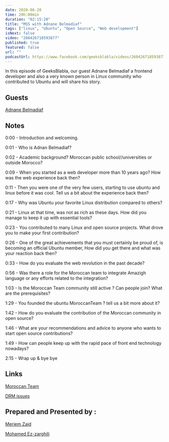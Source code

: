 ```yaml
---
date: 2020-06-28
time: 20h:00min
duration: "02:15:20"
title: "MSS with Adnane Belmadiaf"
tags: ["linux", "Ubuntu", "Open Source", "Web development"]
isNext: false
video: "260426718593877"
published: true
featured: false
url: ""
podcastUrl: https://www.facebook.com/geeksblabla/videos/260426718593877/
---
```


In this episode of GeeksBlabla, our guest Adnane Belmadiaf a frontend developer and also a very known person in Linux community who contributed to Ubuntu and will share his story.

## Guests

[Adnane Belmadiaf](https://www.facebook.com/AdnaneBelmadiaf)


## Notes

0:00 - Introduction and welcoming.

0:01 - Who is Adnan Belmadiaf?

0:02 - Academic background? Moroccan public school//universities or outside Morocco?

0:09 - When you started as a web developer more than 10 years ago? How was the web experience back then?

0:11 - Then you were one of the very few users, starting to use ubuntu and linux before it was cool. Tell us a bit about the experience back then?

0:17 - Why was Ubuntu your favorite Linux distribution compared to others?

0:21 - Linux at that time, was not as rich as these days. How did you manage to keep it up with essential tools?

0:23 - You contributed to many Linux and open source projects. What drove you to make your first contribution?

0:26 - One of the great achievements that you must certainly be proud of, is becoming an official Ubuntu member, How did you get there and what was your reaction back then?

0:33 - How do you evaluate the web revolution in the past decade?

0:56 - Was there a role for the Moroccan team to integrate Amazigh language or any efforts related to the integration?

1:03 - Is the Moroccan Team community still active ? Can people join? What are the prerequisites?

1:29 - You founded the ubuntu MoroccanTeam ? tell us a bit more about it?

1:42 - How do you evaluate the contribution of the Moroccan community in open source?

1:46 - What are your recommendations and advice to anyone who wants to start open source contributions?

1:49 - How can people keep up with the rapid pace of front end technology nowadays?

2:15 - Wrap up & bye bye

## Links

[Moroccan Team](https://wiki.ubuntu.com/MoroccanTeam)

[DRM issues](https://www.defectivebydesign.org/)



## Prepared and Presented by :

[Meriem Zaid](https://www.facebook.com/MeriemZaid)

[Mohamed Ez-zarghili](https://www.facebook.com/mohamed.ezzarghili)
